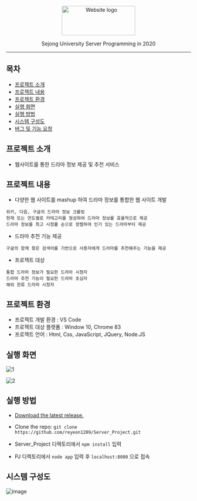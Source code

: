 <p align="center">
  <a href="https://github.com/reyeon1209/Server_Project/">
    <img src="https://user-images.githubusercontent.com/46713032/87028067-0742a300-c219-11ea-934b-f691c3b7d092.png" alt="Website logo" width="200" height="80">
  </a>
</p>

<p align="center">
  Sejong University Server Programming in 2020
</p>
   
    
* * *


## 목차

- [프로젝트 소개](#프로젝트-소개)
- [프로젝트 내용](#프로젝트-내용)
- [프로젝트 환경](#프로젝트-환경)
- [실행 화면](#실행-화면)
- [실행 방법](#실행-방법)
- [시스템 구성도](#시스템-구성도)
- [버그 및 기능 요청](#버그-및-기능-요청)


## 프로젝트 소개

- 웹사이트를 통한 드라마 정보 제공 및 추천 서비스


## 프로젝트 내용

- 다양한 웹 사이트를 mashup 하여 드라마 정보를 통합한 웹 사이트 개발
```
위키, 다음, 구글의 드라마 정보 크롤링
현재 또는 연도별로 카테고리를 형성하여 드라마 정보를 효율적으로 제공
드라마 정보를 최고 시청률 순으로 정렬하여 인기 있는 드라마부터 제공
```

- 드라마 추천 기능 제공
```
구글의 함께 찾은 검색어를 기반으로 사용자에게 드라마를 추천해주는 기능을 제공
```

- 프로젝트 대상
```
통합 드라마 정보가 필요한 드라마 시청자
드라마 추천 기능이 필요한 드라마 초심자
해외 한류 드라마 시청자
```


## 프로젝트 환경

- 프로젝트 개발 환경 : VS Code   
- 프로젝트 대상 플랫폼 : Window 10, Chrome 83
- 프로젝트 언어 : Html, Css, JavaScript, JQuery, Node.JS


## 실행 화면

![1](https://user-images.githubusercontent.com/46713032/87664120-b34b3780-c79f-11ea-94b0-cb1be8df2448.gif)

![2](https://user-images.githubusercontent.com/46713032/87664132-b6debe80-c79f-11ea-9888-3fd49162f571.gif)


## 실행 방법

- [Download the latest release.](https://github.com/reyeon1209/Server_Project/archive/master.zip)
- Clone the repo: `git clone https://github.com/reyeon1209/Server_Project.git`

- Server_Project 디렉토리에서 `npm install` 입력
- PJ 디렉토리에서 `node app` 입력 후 `localhost:8080` 으로 접속


## 시스템 구성도

![image](https://user-images.githubusercontent.com/46713032/87028782-19711100-c21a-11ea-909b-e405ea39e177.png)
